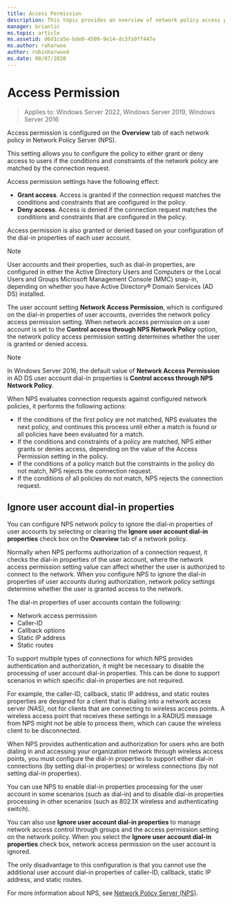 ```yaml
---
title: Access Permission
description: This topic provides an overview of network policy access permission for Network Policy Server in Windows Server 2016.
manager: brianlic
ms.topic: article
ms.assetid: d6d1ca5e-bde0-4509-9e14-dc3fa9ff447e
ms.author: roharwoo
author: robinharwood
ms.date: 08/07/2020
---
```


# Access Permission

>Applies to: Windows Server 2022, Windows Server 2019, Windows Server 2016

Access permission is configured on the **Overview** tab of each network policy in Network Policy Server (NPS).

This setting allows you to configure the policy to either grant or deny access to users if the conditions and constraints of the network policy are matched by the connection request.

Access permission settings have the following effect:

- **Grant access**. Access is granted if the connection request matches the conditions and constraints that are configured in the policy.
- **Deny access**. Access is denied if the connection request matches the conditions and constraints that are configured in the policy.

Access permission is also granted or denied based on your configuration of the dial-in properties of each user account.

>[!NOTE]
>User accounts and their properties, such as dial-in properties, are configured in either the Active Directory Users and Computers or the Local Users and Groups Microsoft Management Console \(MMC\) snap-in, depending on whether you have Active Directory&reg; Domain Services (AD DS) installed.

The user account setting **Network Access Permission**, which is configured on the dial-in properties of user accounts, overrides the network policy access permission setting. When network access permission on a user account is set to the **Control access through NPS Network Policy** option, the network policy access permission setting determines whether the user is granted or denied access.

>[!NOTE]
>In Windows Server 2016, the default value of **Network Access Permission** in AD DS user account dial-in properties is **Control access through NPS Network Policy**.

When NPS evaluates connection requests against configured network policies, it performs the following actions:

- If the conditions of the first policy are not matched, NPS evaluates the next policy, and continues this process until either a match is found or all policies have been evaluated for a match.
- If the conditions and constraints of a policy are matched, NPS either grants or denies access, depending on the value of the Access Permission setting in the policy.
- If the conditions of a policy match but the constraints in the policy do not match, NPS rejects the connection request.
- If the conditions of all policies do not match, NPS rejects the connection request.

## Ignore user account dial-in properties

You can configure NPS network policy to ignore the dial-in properties of user accounts by selecting or clearing the **Ignore user account dial-in properties** check box on the **Overview** tab of a network policy.

Normally when NPS performs authorization of a connection request, it checks the dial-in properties of the user account, where the network access permission setting value can affect whether the user is authorized to connect to the network. When you configure NPS to ignore the dial-in properties of user accounts during authorization, network policy settings determine whether the user is granted access to the network.

The dial-in properties of user accounts contain the following:

- Network access permission
- Caller-ID
- Callback options
- Static IP address
- Static routes

To support multiple types of connections for which NPS provides authentication and authorization, it might be necessary to disable the processing of user account dial-in properties. This can be done to support scenarios in which specific dial-in properties are not required.

For example, the caller-ID, callback, static IP address, and static routes properties are designed for a client that is dialing into a network access server \(NAS\), not for clients that are connecting to wireless access points. A wireless access point that receives these settings in a RADIUS message from NPS might not be able to process them, which can cause the wireless client to be disconnected.

When NPS provides authentication and authorization for users who are both dialing in and accessing your organization network through wireless access points, you must configure the dial-in properties to support either dial-in connections \(by setting dial-in properties\) or wireless connections \(by not setting dial-in properties\).

You can use NPS to enable dial-in properties processing for the user account in some scenarios \(such as dial-in\) and to disable dial-in properties processing in other scenarios \(such as 802.1X wireless and authenticating switch\).

You can also use **Ignore user account dial-in properties** to manage network access control through groups and the access permission setting on the network policy. When you select the **Ignore user account dial-in properties** check box, network access permission on the user account is ignored.

The only disadvantage to this configuration is that you cannot use the additional user account dial-in properties of caller-ID, callback, static IP address, and static routes.

For more information about NPS, see [Network Policy Server (NPS)](nps-top.md).
